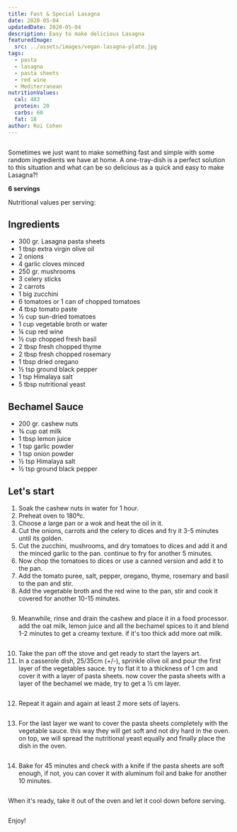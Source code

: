 ```yaml
---
title: Fast & Special Lasagna
date: 2020-05-04
updatedDate: 2020-05-04
description: Easy to make delicious Lasagna
featuredImage:
  src: ../assets/images/vegan-lasagna-plate.jpg
tags:
  - pasta
  - lasagna
  - pasta sheets
  - red wine
  - Mediterranean
nutritionValues:
  cal: 483
  protein: 20
  carbs: 60
  fat: 18
author: Roi Cohen
---
```


<Image filename="vegan-lasagna"/>

Sometimes we just want to make something fast and simple with some random ingredients we have at home.
A one-tray-dish is a perfect solution to this situation and what can be so delicious as a quick and easy to make Lasagna?!

**6 servings**

Nutritional values per serving:
<NutritionValues fileName="fast-and-special-lasagna"/>

## Ingredients

- 300 gr. Lasagna pasta sheets
- 1 tbsp extra virgin olive oil
- 2 onions
- 4 garlic cloves minced
- 250 gr. mushrooms
- 3 celery sticks
- 2 carrots
- 1 big zucchini
- 6 tomatoes or 1 can of chopped tomatoes
- 4 tbsp tomato paste
- ½ cup sun-dried tomatoes
- 1 cup vegetable broth or water
- ¼ cup red wine
- ½ cup chopped fresh basil
- 2 tbsp fresh chopped thyme
- 2 tbsp fresh chopped rosemary
- 1 tbsp dried oregano
- ½ tsp ground black pepper
- 1 tsp Himalaya salt
- 5 tbsp nutritional yeast

## Bechamel Sauce

- 200 gr. cashew nuts
- ¾ cup oat milk
- 1 tbsp lemon juice
- 1 tsp garlic powder
- 1 tsp onion powder
- ½ tsp Himalaya salt
- ½ tsp ground black pepper

## Let's start

1. Soak the cashew nuts in water for 1 hour.
2. Preheat oven to 180ºc.
3. Choose a large pan or a wok and heat the oil in it.
4. Cut the onions, carrots and the celery to dices and fry it 3-5 minutes until its golden.
5. Cut the zucchini, mushrooms, and dry tomatoes to dices and add it and the minced garlic to the pan. continue to fry for another 5 minutes.
6. Now chop the tomatoes to dices or use a canned version and add it to the pan.
7. Add the tomato puree, salt, pepper, oregano, thyme, rosemary and basil to the pan and stir.
8. Add the vegetable broth and the red wine to the pan, stir and cook it covered for another 10-15 minutes.

<Image filename="vegetables-pan"/>

9. Meanwhile, rinse and drain the cashew and place it in a food processor.
   add the oat milk, lemon juice and all the bechamel spices to it and blend 1-2 minutes to get a creamy texture.
   if it's too thick add more oat milk.

<Image filename="cashew-bechamel"/>

10. Take the pan off the stove and get ready to start the layers art.
11. In a casserole dish, 25/35cm (+/-), sprinkle olive oil and pour the first layer of the vegetables sauce.
    try to flat it to a thickness of 1 cm and cover it with a layer of pasta sheets.
    now cover the pasta sheets with a layer of the bechamel we made, try to get a ½ cm layer.

<Image filename="first-three-layers"/>

12. Repeat it again and again at least 2 more sets of layers.

<Image filename="second-layer"/>

13. For the last layer we want to cover the pasta sheets completely with the vegetable sauce. this way they will get soft and not dry hard in the oven.
    on top, we will spread the nutritional yeast equally and finally place the dish in the oven.

<Image filename="top-layer-nutritional-yeast"/>

14. Bake for 45 minutes and check with a knife if the pasta sheets are soft enough, if not, you can cover it with aluminum foil and bake for another 10 minutes.

<Image filename="ready-lasagna"/>

When it's ready, take it out of the oven and let it cool down before serving.

<Image filename="lasagna-serving"/>

Enjoy!
